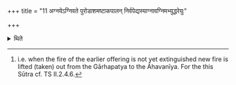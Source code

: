+++
title = "11 अग्नयेऽग्निवते पुरोडाशमष्टाकपालन् निर्वपेद्यस्याग्नावग्निमभ्युद्धरेयुः"

+++

<details><summary>थिते</summary>

11. One should offer a sacrificial bread on eight potsherds to Agni Agnivat, if they lift up the fire after it has been lifted up.[^1]  


[^1]: i.e. when the fire of the earlier offering is not yet extinguished new fire is lifted (taken) out from the Gārhapatya to the Āhavanīya. For the this Sūtra cf. TS II.2.4.6.
</details>
